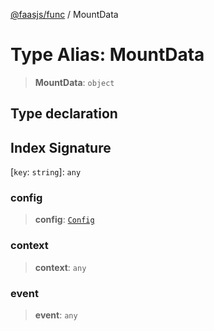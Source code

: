[@faasjs/func](../README.md) / MountData

# Type Alias: MountData

> **MountData**: `object`

## Type declaration

## Index Signature

\[`key`: `string`\]: `any`

### config

> **config**: [`Config`](Config.md)

### context

> **context**: `any`

### event

> **event**: `any`
